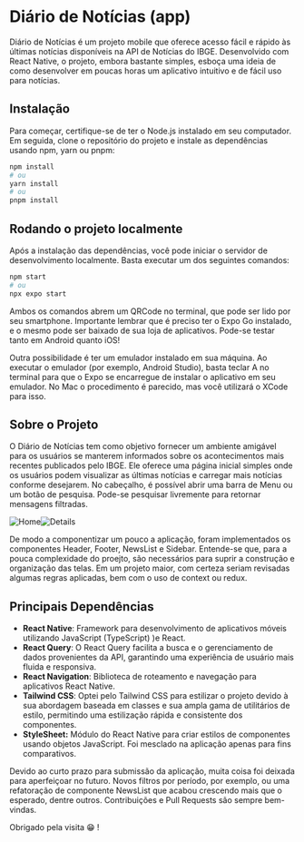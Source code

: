 # Diário de Notícias (app)

Diário de Notícias é um projeto mobile que oferece acesso fácil e rápido às últimas notícias disponíveis na API de Notícias do IBGE. Desenvolvido com React Native, o projeto, embora bastante simples, esboça uma ideia de como desenvolver em poucas horas um aplicativo intuitivo e de fácil uso para notícias.

## Instalação

Para começar, certifique-se de ter o Node.js instalado em seu computador. Em seguida, clone o repositório do projeto e instale as dependências usando npm, yarn ou pnpm:

```bash
npm install
# ou 
yarn install
# ou
pnpm install 
```

## Rodando o projeto localmente

Após a instalação das dependências, você pode iniciar o servidor de desenvolvimento localmente. Basta executar um dos seguintes comandos:

```bash
npm start
# ou 
npx expo start
```

Ambos os comandos abrem um QRCode no terminal, que pode ser lido por seu smartphone. Importante lembrar que é preciso ter o Expo Go instalado, e o mesmo pode ser baixado de sua loja de aplicativos. Pode-se testar tanto em Android quanto iOS!

Outra possibilidade é ter um emulador instalado em sua máquina. Ao executar o emulador (por exemplo, Android Studio), basta teclar A no terminal para que o Expo se encarregue de instalar o aplicativo em seu emulador. No Mac o procedimento é parecido, mas você utilizará o XCode para isso.

## Sobre o Projeto

O Diário de Notícias tem como objetivo fornecer um ambiente amigável para os usuários se manterem informados sobre os acontecimentos mais recentes publicados pelo IBGE. Ele oferece uma página inicial simples onde os usuários podem visualizar as últimas notícias e carregar mais notícias conforme desejarem. No cabeçalho, é possível abrir uma barra de Menu ou um botão de pesquisa. Pode-se pesquisar livremente para retornar mensagens filtradas.

![Home](https://i.ibb.co/cX580Gm/home.jpg "Home")![Details](https://i.ibb.co/PwXPGwJ/details.jpg) 

De modo a componentizar um pouco a aplicação, foram implementados os componentes Header, Footer, NewsList e Sidebar. Entende-se que, para a pouca complexidade do proejto, são necessários para suprir a construção e organização das telas. Em um projeto maior, com certeza seriam revisadas algumas regras aplicadas, bem com o uso de context ou redux.

## Principais Dependências

* **React Native**: Framework para desenvolvimento de aplicativos móveis utilizando JavaScript (TypeScript) )e React.
* **React Query**: O React Query facilita a busca e o gerenciamento de dados provenientes da API, garantindo uma experiência de usuário mais fluida e responsiva.
* **React Navigation**: Biblioteca de roteamento e navegação para aplicativos React Native.
* **Tailwind CSS**: Optei pelo Tailwind CSS para estilizar o projeto devido à sua abordagem baseada em classes e sua ampla gama de utilitários de estilo, permitindo uma estilização rápida e consistente dos componentes.
* **StyleSheet:** Módulo do React Native para criar estilos de componentes usando objetos JavaScript. Foi mesclado na aplicação apenas para fins comparativos.

Devido ao curto prazo para submissão da aplicação, muita coisa foi deixada para aperfeiçoar no futuro. Novos filtros por período, por exemplo, ou uma refatoração de componente NewsList que acabou crescendo mais que o esperado, dentre outros. Contribuições e Pull Requests são sempre bem-vindas.

Obrigado pela visita 😁 !

